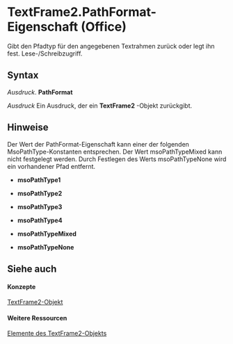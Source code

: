 
# TextFrame2.PathFormat-Eigenschaft (Office)

Gibt den Pfadtyp für den angegebenen Textrahmen zurück oder legt ihn fest. Lese-/Schreibzugriff.


## Syntax

 _Ausdruck_. **PathFormat**

 _Ausdruck_ Ein Ausdruck, der ein **TextFrame2** -Objekt zurückgibt.


## Hinweise

Der Wert der PathFormat-Eigenschaft kann einer der folgenden MsoPathType-Konstanten entsprechen. Der Wert msoPathTypeMixed kann nicht festgelegt werden. Durch Festlegen des Werts msoPathTypeNone wird ein vorhandener Pfad entfernt.


-  **msoPathType1**
    
-  **msoPathType2**
    
-  **msoPathType3**
    
-  **msoPathType4**
    
-  **msoPathTypeMixed**
    
-  **msoPathTypeNone**
    

## Siehe auch


#### Konzepte


[TextFrame2-Objekt](d2903007-70d4-0b98-e617-96fb2df26975.md)
#### Weitere Ressourcen


[Elemente des TextFrame2-Objekts](http://msdn.microsoft.com/library/35130cda-066c-ba5c-b7ec-672c0746ea76%28Office.15%29.aspx)
